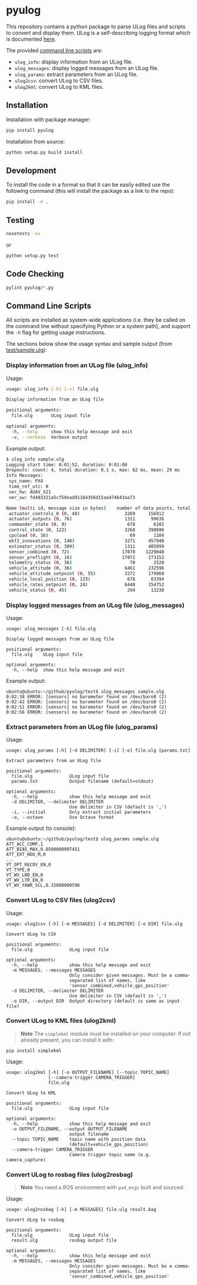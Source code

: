 # pyulog

This repository contains a python package to parse ULog files and scripts to
convert and display them. ULog is a self-describing logging format which is
documented [here](https://dev.px4.io/en/log/ulog_file_format.html).

The provided [command line scripts](#scripts) are:
- `ulog_info`: display information from an ULog file.
- `ulog_messages`: display logged messages from an ULog file.
- `ulog_params`: extract parameters from an ULog file.
- `ulog2csv`: convert ULog to CSV files.
- `ulog2kml`: convert ULog to KML files.


## Installation

Installation with package manager:
```bash
pip install pyulog
```

Installation from source:
```bash
python setup.py build install
```

## Development

To install the code in a format so that it can be easily edited use the
following command (this will install the package as a link to the repo):

```bash
pip install -e .
```

## Testing

```bash
nosetests -sv
```

or 

```bash
python setup.py test
```

## Code Checking 

```bash
pylint pyulog/*.py
```

<span id="scripts"></span>
## Command Line Scripts

All scripts are installed as system-wide applications (i.e. they be called on the command line without specifying Python or a system path), and support the `-h` flag for getting usage instructions.

The sections below show the usage syntax and sample output (from [test/sample.ulg](test/sample.ulg)): 

###  Display information from an ULog file (ulog_info)

Usage:
```bash
usage: ulog_info [-h] [-v] file.ulg

Display information from an ULog file

positional arguments:
  file.ulg       ULog input file

optional arguments:
  -h, --help     show this help message and exit
  -v, --verbose  Verbose output
```

Example output:
```bash
$ ulog_info sample.ulg
Logging start time: 0:01:52, duration: 0:01:08
Dropouts: count: 4, total duration: 0.1 s, max: 62 ms, mean: 29 ms
Info Messages:
 sys_name: PX4
 time_ref_utc: 0
 ver_hw: AUAV_X21
 ver_sw: fd483321a5cf50ead91164356d15aa474643aa73

Name (multi id, message size in bytes)    number of data points, total bytes
 actuator_controls_0 (0, 48)                 3269     156912
 actuator_outputs (0, 76)                    1311      99636
 commander_state (0, 9)                       678       6102
 control_state (0, 122)                      3268     398696
 cpuload (0, 16)                               69       1104
 ekf2_innovations (0, 140)                   3271     457940
 estimator_status (0, 309)                   1311     405099
 sensor_combined (0, 72)                    17070    1229040
 sensor_preflight (0, 16)                   17072     273152
 telemetry_status (0, 36)                      70       2520
 vehicle_attitude (0, 36)                    6461     232596
 vehicle_attitude_setpoint (0, 55)           3272     179960
 vehicle_local_position (0, 123)              678      83394
 vehicle_rates_setpoint (0, 24)              6448     154752
 vehicle_status (0, 45)                       294      13230
```

### Display logged messages from an ULog file (ulog_messages)

Usage:
```
usage: ulog_messages [-h] file.ulg

Display logged messages from an ULog file

positional arguments:
  file.ulg    ULog input file

optional arguments:
  -h, --help  show this help message and exit
```

Example output:
```
ubuntu@ubuntu:~/github/pyulog/test$ ulog_messages sample.ulg
0:02:38 ERROR: [sensors] no barometer found on /dev/baro0 (2)
0:02:42 ERROR: [sensors] no barometer found on /dev/baro0 (2)
0:02:51 ERROR: [sensors] no barometer found on /dev/baro0 (2)
0:02:56 ERROR: [sensors] no barometer found on /dev/baro0 (2)
```

### Extract parameters from an ULog file (ulog_params)

Usage:
```
usage: ulog_params [-h] [-d DELIMITER] [-i] [-o] file.ulg [params.txt]

Extract parameters from an ULog file

positional arguments:
  file.ulg              ULog input file
  params.txt            Output filename (default=stdout)

optional arguments:
  -h, --help            show this help message and exit
  -d DELIMITER, --delimiter DELIMITER
                        Use delimiter in CSV (default is ',')
  -i, --initial         Only extract initial parameters
  -o, --octave          Use Octave format
```

Example output (to console):
```
ubuntu@ubuntu:~/github/pyulog/test$ ulog_params sample.ulg
ATT_ACC_COMP,1
ATT_BIAS_MAX,0.0500000007451
ATT_EXT_HDG_M,0
...
VT_OPT_RECOV_EN,0
VT_TYPE,0
VT_WV_LND_EN,0
VT_WV_LTR_EN,0
VT_WV_YAWR_SCL,0.15000000596
```

### Convert ULog to CSV files (ulog2csv)

Usage:
```
usage: ulog2csv [-h] [-m MESSAGES] [-d DELIMITER] [-o DIR] file.ulg

Convert ULog to CSV

positional arguments:
  file.ulg              ULog input file

optional arguments:
  -h, --help            show this help message and exit
  -m MESSAGES, --messages MESSAGES
                        Only consider given messages. Must be a comma-
                        separated list of names, like
                        'sensor_combined,vehicle_gps_position'
  -d DELIMITER, --delimiter DELIMITER
                        Use delimiter in CSV (default is ',')
  -o DIR, --output DIR  Output directory (default is same as input file)
```


### Convert ULog to KML files (ulog2kml)

> **Note** The `simplekml` module must be installed on your computer. If not already present, you can install it with:
  ```
  pip install simplekml
  ```

Usage:
```
usage: ulog2kml [-h] [-o OUTPUT_FILENAME] [--topic TOPIC_NAME]
                [--camera-trigger CAMERA_TRIGGER]
                file.ulg

Convert ULog to KML

positional arguments:
  file.ulg              ULog input file

optional arguments:
  -h, --help            show this help message and exit
  -o OUTPUT_FILENAME, --output OUTPUT_FILENAME
                        output filename
  --topic TOPIC_NAME    topic name with position data
                        (default=vehicle_gps_position)
  --camera-trigger CAMERA_TRIGGER
                        Camera trigger topic name (e.g. camera_capture)
```

### Convert ULog to rosbag files (ulog2rosbag)

> **Note** You need a ROS environment with `px4_msgs` built and sourced.

Usage:
```
usage: ulog2rosbag [-h] [-m MESSAGES] file.ulg result.bag

Convert ULog to rosbag

positional arguments:
  file.ulg              ULog input file
  result.ulg            rosbag output file

optional arguments:
  -h, --help            show this help message and exit
  -m MESSAGES, --messages MESSAGES
                        Only consider given messages. Must be a comma-
                        separated list of names, like
                        'sensor_combined,vehicle_gps_position'
```
